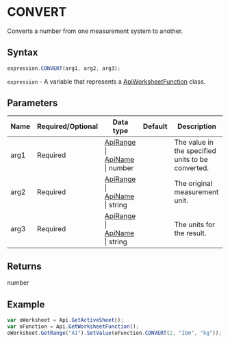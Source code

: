 # CONVERT

Converts a number from one measurement system to another.

## Syntax

```javascript
expression.CONVERT(arg1, arg2, arg3);
```

`expression` - A variable that represents a [ApiWorksheetFunction](../ApiWorksheetFunction.md) class.

## Parameters

| **Name** | **Required/Optional** | **Data type** | **Default** | **Description** |
| ------------- | ------------- | ------------- | ------------- | ------------- |
| arg1 | Required | [ApiRange](../../ApiRange/ApiRange.md) \| [ApiName](../../ApiName/ApiName.md) \| number |  | The value in the specified units to be converted. |
| arg2 | Required | [ApiRange](../../ApiRange/ApiRange.md) \| [ApiName](../../ApiName/ApiName.md) \| string |  | The original measurement unit. |
| arg3 | Required | [ApiRange](../../ApiRange/ApiRange.md) \| [ApiName](../../ApiName/ApiName.md) \| string |  | The units for the result. |

## Returns

number

## Example



```javascript editor-xlsx
var oWorksheet = Api.GetActiveSheet();
var oFunction = Api.GetWorksheetFunction();
oWorksheet.GetRange("A1").SetValue(oFunction.CONVERT(2, "Ibm", "kg"));
```
